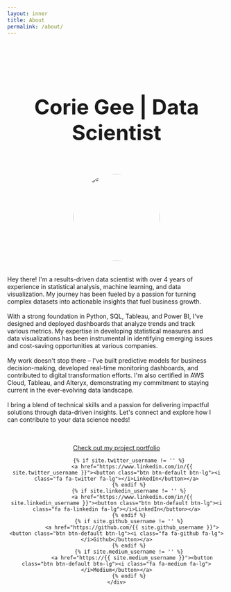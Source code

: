 ```yaml
---
layout: inner
title: About
permalink: /about/
---
```

<html>
<head>
  <style>
    h1 {
      font-size: 48px;
    }
	
	p {
	  font-size: 14px;
	  font-family: 'Open Sans', sans-serif;
	}
	
	.image-container {
      display: flex;
      align-items: center;
    }

    .image-container .text-block {
      margin-right: 20px;
    }

    .image-container img {
      width: 200px;
      height: auto;
      border-radius: 50%;
    }
    }
  </style>
  <title>Corie Gee | Data Scientist</title>
</head>
<body>
	<br>
	<br>
	<br>
	<div align="center">
	  <h1>Corie Gee | Data Scientist</h1>
	</div>
	<br>
	<br>
	<div class="image-container" style="display: flex; flex-direction: column; align-items: center;">
	  <img src="https://media.licdn.com/dms/image/C4D03AQGv-ja4HnSNMA/profile-displayphoto-shrink_200_200/0/1603180377449?e=1692835200&v=beta&t=nkOCs2I-1goGDLNMTQSHS3gE04PiPrIVR-PRq-wMuQw" alt="Image" style="width: 200px; height: 200px; margin-bottom: 20px;">
	  <div class="text-block">
		<p>Hey there! I'm a results-driven data scientist with over 4 years of experience in statistical analysis, machine learning, and data visualization. My journey has been fueled by a passion for turning complex datasets into actionable insights that fuel business growth.
		  <br><br>With a strong foundation in Python, SQL, Tableau, and Power BI, I've designed and deployed dashboards that analyze trends and track various metrics. My expertise in developing statistical measures and data visualizations has been instrumental in identifying emerging issues and cost-saving opportunities at various companies.
		  <br><br>My work doesn't stop there – I've built predictive models for business decision-making, developed real-time monitoring dashboards, and contributed to digital transformation efforts. I'm also certified in AWS Cloud, Tableau, and Alteryx, demonstrating my commitment to staying current in the ever-evolving data landscape.
		  <br><br>I bring a blend of technical skills and a passion for delivering impactful solutions through data-driven insights. Let's connect and explore how I can contribute to your data science needs!
		</p>
	  </div>
	</div>
	<br>
	<br>
	<div align="center">
		<a href="/">Check out my project portfolio</a>
	</div>
	<div align="center" class="hero-buttons">

            {% if site.twitter_username != '' %}
              <a href="https://www.linkedin.com/in/{{ site.twitter_username }}"><button class="btn btn-default btn-lg"><i class="fa fa-twitter fa-lg"></i>LinkedIn</button></a>
            {% endif %}
			{% if site.linkedin_username != '' %}
              <a href="https://www.linkedin.com/in/{{ site.linkedin_username }}"><button class="btn btn-default btn-lg"><i class="fa fa-linkedin fa-lg"></i>LinkedIn</button></a>
            {% endif %}
            {% if site.github_username != '' %}
              <a href="https://github.com/{{ site.github_username }}"><button class="btn btn-default btn-lg"><i class="fa fa-github fa-lg"></i>Github</button></a>
            {% endif %}
            {% if site.medium_username != '' %}
              <a href="https://{{ site.medium_username }}"><button class="btn btn-default btn-lg"><i class="fa fa-medium fa-lg"></i>Medium</button></a>
            {% endif %}
    </div>
</body>
</html>


